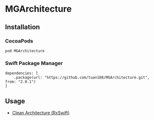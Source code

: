 # MGArchitecture


## Installation

### CocoaPods

```
pod MGArchitecture
```

### Swift Package Manager

```
dependencies: [
    .package(url: "https://github.com/tuan188/MGArchitecture.git", from: "2.0.1")
]
```

## Usage

* [Clean Architecture (RxSwift)](https://github.com/tuan188/MGCleanArchitecture)
